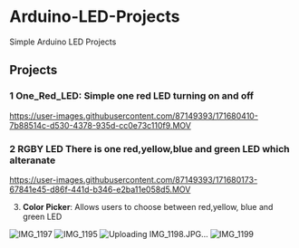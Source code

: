 # Arduino-LED-Projects
Simple Arduino LED Projects

## Projects
### 1 **One_Red_LED**: Simple one red LED turning on and off
https://user-images.githubusercontent.com/87149393/171680410-7b88514c-d530-4378-935d-cc0e73c110f9.MOV

### 2 **RGBY LED** There is one red,yellow,blue and green LED which alteranate 
https://user-images.githubusercontent.com/87149393/171680173-67841e45-d86f-441d-b346-e2ba11e058d5.MOV

3. **Color Picker**: Allows users to choose between red,yellow, blue and green LED

![IMG_1197](https://user-images.githubusercontent.com/87149393/171683366-0bd93fdb-6144-4420-bae2-20b74d8e5990.JPG)
![IMG_1195](https://user-images.githubusercontent.com/87149393/171683399-831a6726-a00f-44ea-9ecf-d777b7c4a7ab.JPG)
![Uploading IMG_1198.JPG…]()
![IMG_1199](https://user-images.githubusercontent.com/87149393/171683456-9fe9ae8e-06fc-40db-9aab-8f992d7a9a14.JPG)
